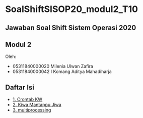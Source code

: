 # SoalShiftSISOP20_modul2_T10

## Jawaban Soal Shift Sistem Operasi 2020

## Modul 2

Oleh: 

* 05311840000020 Milenia Ulwan Zafira
* 05311840000042 I Komang Aditya Mahadiharja

## Daftar Isi
* [1. Crontab KW](#1-crontab-kw)
* [2. Kiwa Mantappu Jiwa](#2-kiwa-mantappu-jiwa)
* [3. multiprocessing](#3-multiprocessing)

